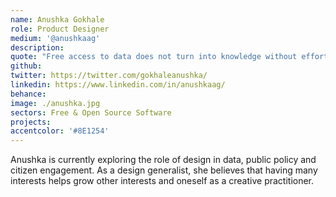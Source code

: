 ```yaml
---
name: Anushka Gokhale
role: Product Designer
medium: '@anushkaag'
description:
quote: "Free access to data does not turn into knowledge without effort." - Hans Rosling
github:
twitter: https://twitter.com/gokhaleanushka/
linkedin: https://www.linkedin.com/in/anushkaag/
behance:
image: ./anushka.jpg
sectors: Free & Open Source Software
projects:
accentcolor: '#8E1254'
---
```

Anushka is currently exploring the role of design in data, public policy and citizen engagement. As a design generalist, she believes that having many interests helps grow other interests and oneself as a creative practitioner.